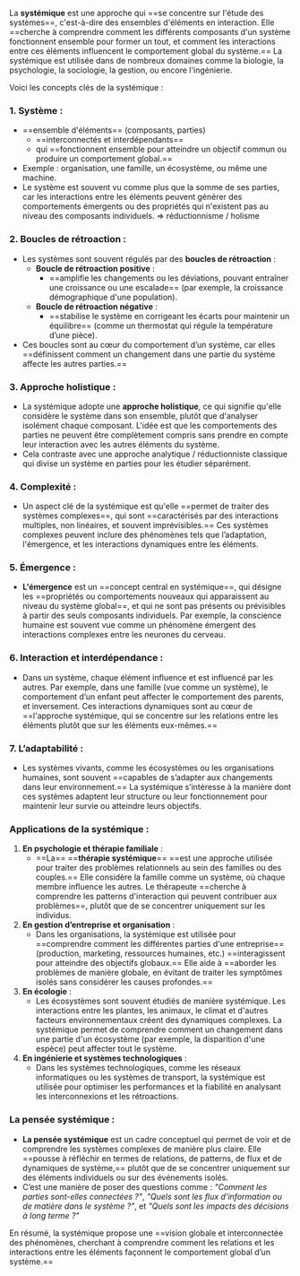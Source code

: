 La **systémique** est une approche qui ==se concentre sur l'étude des systèmes==, c'est-à-dire des ensembles d'éléments en interaction. Elle ==cherche à comprendre comment les différents composants d'un système fonctionnent ensemble pour former un tout, et comment les interactions entre ces éléments influencent le comportement global du système.== La systémique est utilisée dans de nombreux domaines comme la biologie, la psychologie, la sociologie, la gestion, ou encore l'ingénierie.

Voici les concepts clés de la systémique :

### 1. **Système** :

- ==ensemble d'éléments== (composants, parties)
    - ==interconnectés et interdépendants==
    - qui ==fonctionnent ensemble pour atteindre un objectif commun ou produire un comportement global.==
- Exemple : organisation, une famille, un écosystème, ou même une machine.
- Le système est souvent vu comme plus que la somme de ses parties, car les interactions entre les éléments peuvent générer des comportements émergents ou des propriétés qui n'existent pas au niveau des composants individuels. ⇒ réductionnisme / holisme

### 2. **Boucles de rétroaction** :

- Les systèmes sont souvent régulés par des **boucles de rétroaction** :
    - **Boucle de rétroaction positive** :
        - ==amplifie les changements ou les déviations, pouvant entraîner une croissance ou une escalade== (par exemple, la croissance démographique d'une population).
    - **Boucle de rétroaction négative** :
        - ==stabilise le système en corrigeant les écarts pour maintenir un équilibre== (comme un thermostat qui régule la température d’une pièce).
- Ces boucles sont au cœur du comportement d’un système, car elles ==définissent comment un changement dans une partie du système affecte les autres parties.==

### 3. **Approche holistique** :

- La systémique adopte une **approche holistique**, ce qui signifie qu'elle considère le système dans son ensemble, plutôt que d'analyser isolément chaque composant. L'idée est que les comportements des parties ne peuvent être complètement compris sans prendre en compte leur interaction avec les autres éléments du système.
- Cela contraste avec une approche analytique / réductionniste classique qui divise un système en parties pour les étudier séparément.

### 4. **Complexité** :

- Un aspect clé de la systémique est qu'elle ==permet de traiter des systèmes complexes==, qui sont ==caractérisés par des interactions multiples, non linéaires, et souvent imprévisibles.== Ces systèmes complexes peuvent inclure des phénomènes tels que l’adaptation, l'émergence, et les interactions dynamiques entre les éléments.

### 5. **Émergence** :

- **L'émergence** est un ==concept central en systémique==, qui désigne les ==propriétés ou comportements nouveaux qui apparaissent au niveau du système global==, et qui ne sont pas présents ou prévisibles à partir des seuls composants individuels. Par exemple, la conscience humaine est souvent vue comme un phénomène émergent des interactions complexes entre les neurones du cerveau.

### 6. **Interaction et interdépendance** :

- Dans un système, chaque élément influence et est influencé par les autres. Par exemple, dans une famille (vue comme un système), le comportement d’un enfant peut affecter le comportement des parents, et inversement. Ces interactions dynamiques sont au cœur de ==l'approche systémique, qui se concentre sur les relations entre les éléments plutôt que sur les éléments eux-mêmes.==

### 7. **L’adaptabilité** :

- Les systèmes vivants, comme les écosystèmes ou les organisations humaines, sont souvent ==capables de s’adapter aux changements dans leur environnement.== La systémique s’intéresse à la manière dont ces systèmes adaptent leur structure ou leur fonctionnement pour maintenir leur survie ou atteindre leurs objectifs.

### Applications de la systémique :

1. **En psychologie et thérapie familiale** :
    - ==La== ==**thérapie systémique**== ==est une approche utilisée pour traiter des problèmes relationnels au sein des familles ou des couples.== Elle considère la famille comme un système, où chaque membre influence les autres. Le thérapeute ==cherche à comprendre les patterns d'interaction qui peuvent contribuer aux problèmes==, plutôt que de se concentrer uniquement sur les individus.
2. **En gestion d’entreprise et organisation** :
    - Dans les organisations, la systémique est utilisée pour ==comprendre comment les différentes parties d'une entreprise== (production, marketing, ressources humaines, etc.) ==interagissent pour atteindre des objectifs globaux.== Elle aide à ==aborder les problèmes de manière globale, en évitant de traiter les symptômes isolés sans considérer les causes profondes.==
3. **En écologie** :
    - Les écosystèmes sont souvent étudiés de manière systémique. Les interactions entre les plantes, les animaux, le climat et d'autres facteurs environnementaux créent des dynamiques complexes. La systémique permet de comprendre comment un changement dans une partie d'un écosystème (par exemple, la disparition d'une espèce) peut affecter tout le système.
4. **En ingénierie et systèmes technologiques** :
    - Dans les systèmes technologiques, comme les réseaux informatiques ou les systèmes de transport, la systémique est utilisée pour optimiser les performances et la fiabilité en analysant les interconnexions et les rétroactions.

### La pensée systémique :

- **La pensée systémique** est un cadre conceptuel qui permet de voir et de comprendre les systèmes complexes de manière plus claire. Elle ==pousse à réfléchir en termes de relations, de patterns, de flux et de dynamiques de système,== plutôt que de se concentrer uniquement sur des éléments individuels ou sur des événements isolés.
- C’est une manière de poser des questions comme : _"Comment les parties sont-elles connectées ?"_, _"Quels sont les flux d’information ou de matière dans le système ?"_, et _"Quels sont les impacts des décisions à long terme ?"_

En résumé, la systémique propose une ==vision globale et interconnectée des phénomènes, cherchant à comprendre comment les relations et les interactions entre les éléments façonnent le comportement global d’un système.==